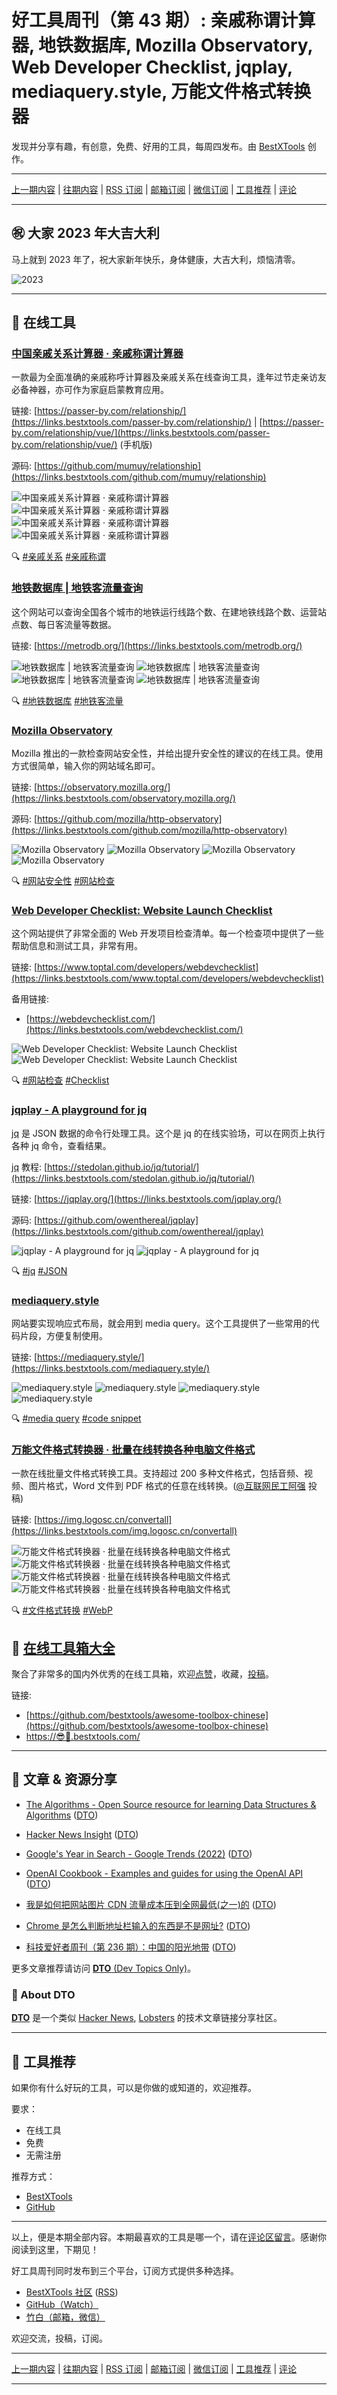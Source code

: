 # 好工具周刊（第 43 期）: 亲戚称谓计算器, 地铁数据库, Mozilla Observatory, Web Developer Checklist, jqplay, mediaquery.style, 万能文件格式转换器

发现并分享有趣，有创意，免费、好用的工具，每周四发布。由 [BestXTools](https://www.bestxtools.com/) 创作。

---

[上一期内容](https://github.com/bestxtools/weekly-cn/blob/main/docs/issue-42.md) | [往期内容](https://github.com/bestxtools/weekly-cn) | [RSS 订阅](https://discuss-cn.bestxtools.com/t/weekly) | [邮箱订阅](https://bestxtools.zhubai.love/?subscribe=1) | [微信订阅](https://discuss-cn.bestxtools.com/d/5/2) | [工具推荐](https://discuss-cn.bestxtools.com/t/tools) | [评论](https://discuss-cn.bestxtools.com/d/117/2)

---

## ㊗️ 大家 2023 年大吉大利

马上就到 2023 年了，祝大家新年快乐，身体健康，大吉大利，烦恼清零。

![2023](https://raw.githubusercontent.com/bestxtools/s2/main/images/2023-01-01-01-01-01.png)

---

## 🌈 在线工具

### [中国亲戚关系计算器 · 亲戚称谓计算器](https://links.bestxtools.com/passer-by.com/relationship/)

一款最为全面准确的亲戚称呼计算器及亲戚关系在线查询工具，逢年过节走亲访友必备神器，亦可作为家庭启蒙教育应用。

链接: [https://passer-by.com/relationship/](https://links.bestxtools.com/passer-by.com/relationship/) | [https://passer-by.com/relationship/vue/](https://links.bestxtools.com/passer-by.com/relationship/vue/) (手机版)

源码: [https://github.com/mumuy/relationship](https://links.bestxtools.com/github.com/mumuy/relationship)

![中国亲戚关系计算器 · 亲戚称谓计算器](https://raw.githubusercontent.com/bestxtools/s2/main/images/2022-12-29-10-40-01.png)
![中国亲戚关系计算器 · 亲戚称谓计算器](https://raw.githubusercontent.com/bestxtools/s2/main/images/2022-12-29-10-40-02.png)
![中国亲戚关系计算器 · 亲戚称谓计算器](https://raw.githubusercontent.com/bestxtools/s2/main/images/2022-12-29-10-40-03.png)
![中国亲戚关系计算器 · 亲戚称谓计算器](https://raw.githubusercontent.com/bestxtools/s2/main/images/2022-12-29-10-40-04.png)

🔍 [#亲戚关系](https://links.bestxtools.com/www.google.com/search?q=site%3Adiscuss-cn.bestxtools.com+%E4%BA%B2%E6%88%9A%E5%85%B3%E7%B3%BB) [#亲戚称谓](https://links.bestxtools.com/www.google.com/search?q=site%3Adiscuss-cn.bestxtools.com+%E4%BA%B2%E6%88%9A%E7%A7%B0%E8%B0%93)

### [地铁数据库 | 地铁客流量查询](https://links.bestxtools.com/metrodb.org/)

这个网站可以查询全国各个城市的地铁运行线路个数、在建地铁线路个数、运营站点数、每日客流量等数据。

链接: [https://metrodb.org/](https://links.bestxtools.com/metrodb.org/)

![地铁数据库 | 地铁客流量查询](https://raw.githubusercontent.com/bestxtools/s2/main/images/2022-12-29-11-35-01.png)
![地铁数据库 | 地铁客流量查询](https://raw.githubusercontent.com/bestxtools/s2/main/images/2022-12-29-11-35-02.png)
![地铁数据库 | 地铁客流量查询](https://raw.githubusercontent.com/bestxtools/s2/main/images/2022-12-29-11-35-03.png)
![地铁数据库 | 地铁客流量查询](https://raw.githubusercontent.com/bestxtools/s2/main/images/2022-12-29-11-35-04.png)

🔍 [#地铁数据库](https://links.bestxtools.com/www.google.com/search?q=site%3Adiscuss-cn.bestxtools.com+%E5%9C%B0%E9%93%81%E6%95%B0%E6%8D%AE%E5%BA%93) [#地铁客流量](https://links.bestxtools.com/www.google.com/search?q=site%3Adiscuss-cn.bestxtools.com+%E5%9C%B0%E9%93%81%E5%AE%A2%E6%B5%81%E9%87%8F)

### [Mozilla Observatory](https://links.bestxtools.com/observatory.mozilla.org/)

Mozilla 推出的一款检查网站安全性，并给出提升安全性的建议的在线工具。使用方式很简单，输入你的网站域名即可。

链接: [https://observatory.mozilla.org/](https://links.bestxtools.com/observatory.mozilla.org/)

源码: [https://github.com/mozilla/http-observatory](https://links.bestxtools.com/github.com/mozilla/http-observatory)

![Mozilla Observatory](https://raw.githubusercontent.com/bestxtools/s2/main/images/2022-12-29-11-00-01.png)
![Mozilla Observatory](https://raw.githubusercontent.com/bestxtools/s2/main/images/2022-12-29-11-00-02.png)
![Mozilla Observatory](https://raw.githubusercontent.com/bestxtools/s2/main/images/2022-12-29-11-00-03.png)
![Mozilla Observatory](https://raw.githubusercontent.com/bestxtools/s2/main/images/2022-12-29-11-00-04.png)

🔍 [#网站安全性](https://links.bestxtools.com/www.google.com/search?q=site%3Adiscuss-cn.bestxtools.com+%E7%BD%91%E7%AB%99%E5%AE%89%E5%85%A8%E6%80%A7) [#网站检查](https://links.bestxtools.com/www.google.com/search?q=site%3Adiscuss-cn.bestxtools.com+%E7%BD%91%E7%AB%99%E6%A3%80%E6%9F%A5)

### [Web Developer Checklist: Website Launch Checklist](https://links.bestxtools.com/www.toptal.com/developers/webdevchecklist)

这个网站提供了非常全面的 Web 开发项目检查清单。每一个检查项中提供了一些帮助信息和测试工具，非常有用。

链接: [https://www.toptal.com/developers/webdevchecklist](https://links.bestxtools.com/www.toptal.com/developers/webdevchecklist)

备用链接:

- [https://webdevchecklist.com/](https://links.bestxtools.com/webdevchecklist.com/)

![Web Developer Checklist: Website Launch Checklist](https://raw.githubusercontent.com/bestxtools/s2/main/images/2022-12-29-11-22-01.png)
![Web Developer Checklist: Website Launch Checklist](https://raw.githubusercontent.com/bestxtools/s2/main/images/2022-12-29-11-22-02.png)

🔍 [#网站检查](https://links.bestxtools.com/www.google.com/search?q=site%3Adiscuss-cn.bestxtools.com+%E7%BD%91%E7%AB%99%E6%A3%80%E6%9F%A5) [#Checklist](https://links.bestxtools.com/www.google.com/search?q=site%3Adiscuss-cn.bestxtools.com+Checklist)

### [jqplay - A playground for jq](https://links.bestxtools.com/jqplay.org/)

[jq](https://github.com/stedolan/jq) 是 JSON 数据的命令行处理工具。这个是 jq 的在线实验场，可以在网页上执行各种 jq 命令，查看结果。

[jq](https://github.com/stedolan/jq) 教程: [https://stedolan.github.io/jq/tutorial/](https://links.bestxtools.com/stedolan.github.io/jq/tutorial/)

链接: [https://jqplay.org/](https://links.bestxtools.com/jqplay.org/)

源码: [https://github.com/owenthereal/jqplay](https://links.bestxtools.com/github.com/owenthereal/jqplay)

![jqplay - A playground for jq](https://raw.githubusercontent.com/bestxtools/s2/main/images/2022-12-29-12-36-01.png)
![jqplay - A playground for jq](https://raw.githubusercontent.com/bestxtools/s2/main/images/2022-12-29-12-36-02.png)

🔍 [#jq](https://links.bestxtools.com/www.google.com/search?q=site%3Adiscuss-cn.bestxtools.com+jq) [#JSON](https://links.bestxtools.com/www.google.com/search?q=site%3Adiscuss-cn.bestxtools.com+JSON)

### [mediaquery.style](https://links.bestxtools.com/mediaquery.style/)

网站要实现响应式布局，就会用到 media query。这个工具提供了一些常用的代码片段，方便复制使用。

链接: [https://mediaquery.style/](https://links.bestxtools.com/mediaquery.style/)

![mediaquery.style](https://raw.githubusercontent.com/bestxtools/s2/main/images/2022-12-29-11-10-01.png)
![mediaquery.style](https://raw.githubusercontent.com/bestxtools/s2/main/images/2022-12-29-11-10-02.png)
![mediaquery.style](https://raw.githubusercontent.com/bestxtools/s2/main/images/2022-12-29-11-10-03.png)
![mediaquery.style](https://raw.githubusercontent.com/bestxtools/s2/main/images/2022-12-29-11-10-04.png)

🔍 [#media query](https://links.bestxtools.com/www.google.com/search?q=site%3Adiscuss-cn.bestxtools.com+media%20query) [#code snippet](https://links.bestxtools.com/www.google.com/search?q=site%3Adiscuss-cn.bestxtools.com+code%20snippet)

### [万能文件格式转换器 · 批量在线转换各种电脑文件格式](https://links.bestxtools.com/img.logosc.cn/convertall)

一款在线批量文件格式转换工具。支持超过 200 多种文件格式，包括音频、视频、图片格式，Word 文件到 PDF 格式的任意在线转换。([@互联网民工阿强](https://discuss-cn.bestxtools.com/d/115) 投稿)

链接: [https://img.logosc.cn/convertall](https://links.bestxtools.com/img.logosc.cn/convertall)

![万能文件格式转换器 · 批量在线转换各种电脑文件格式](https://raw.githubusercontent.com/bestxtools/s2/main/images/2022-12-29-12-00-01.png)
![万能文件格式转换器 · 批量在线转换各种电脑文件格式](https://raw.githubusercontent.com/bestxtools/s2/main/images/2022-12-29-12-00-02.png)
![万能文件格式转换器 · 批量在线转换各种电脑文件格式](https://raw.githubusercontent.com/bestxtools/s2/main/images/2022-12-29-12-00-03.png)
![万能文件格式转换器 · 批量在线转换各种电脑文件格式](https://raw.githubusercontent.com/bestxtools/s2/main/images/2022-12-29-12-00-04.png)

🔍 [#文件格式转换](https://links.bestxtools.com/www.google.com/search?q=site%3Adiscuss-cn.bestxtools.com+%E6%96%87%E4%BB%B6%E6%A0%BC%E5%BC%8F%E8%BD%AC%E6%8D%A2) [#WebP](https://links.bestxtools.com/www.google.com/search?q=site%3Adiscuss-cn.bestxtools.com+WebP)

## 🧰 [在线工具箱大全](https://awesome-toolbox-chinese.bestxtools.com/)

聚合了非常多的国内外优秀的在线工具箱，欢迎[点赞](https://github.com/bestxtools/awesome-toolbox-chinese)，收藏，[投稿](https://github.com/bestxtools/awesome-toolbox-chinese/issues)。

链接:

- [https://github.com/bestxtools/awesome-toolbox-chinese](https://github.com/bestxtools/awesome-toolbox-chinese)
- [https://😎🧰.bestxtools.com/](https://😎🧰.bestxtools.com/)

---

## 🌈 文章 & 资源分享

- [The Algorithms - Open Source resource for learning Data Structures & Algorithms](https://links.bestxtools.com/the-algorithms.com/zh_Hans) ([DTO](https://dto.pipecraft.net/s/zytax4/algorithms_open_source_resource_for))

- [Hacker News Insight](https://links.bestxtools.com/hackernews-insight.vercel.app/keyword-analysis) ([DTO](https://dto.pipecraft.net/s/alqr4q/hacker_news_insight))

- [Google's Year in Search - Google Trends (2022)](https://links.bestxtools.com/trends.google.com/trends/yis/2022/GLOBAL/) ([DTO](https://dto.pipecraft.net/s/p4tbq3/google_s_year_search_google_trends_2022))

- [OpenAI Cookbook - Examples and guides for using the OpenAI API](https://links.bestxtools.com/github.com/openai/openai-cookbook) ([DTO](https://dto.pipecraft.net/s/rrcwjf/openai_cookbook_examples_guides_for))

- [我是如何把网站图片 CDN 流量成本压到全网最低(之一)的](https://links.bestxtools.com/blog.star7th.com/2022/09/2484.html) ([DTO](https://dto.pipecraft.net/s/v5bbps/cdn))

- [Chrome 是怎么判断地址栏输入的东西是不是网址?](https://links.bestxtools.com/www.zhihu.com/question/560616439/answer/2722866208) ([DTO](https://dto.pipecraft.net/s/ulppwq/chrome))

- [科技爱好者周刊（第 236 期）：中国的阳光地带](https://links.bestxtools.com/www.ruanyifeng.com/blog/2022/12/weekly-issue-236.html) ([DTO](https://dto.pipecraft.net/s/6buizs/236))

更多文章推荐请访问 [**DTO** (Dev Topics Only)](https://dto.pipecraft.net/)。

### 🦞 About DTO

[**DTO**](https://dto.pipecraft.net/about) 是一个类似 [Hacker News](https://news.ycombinator.com/), [Lobsters](https://lobste.rs/) 的技术文章链接分享社区。

---

## 🌈 工具推荐

如果你有什么好玩的工具，可以是你做的或知道的，欢迎推荐。

要求：

- 在线工具
- 免费
- 无需注册

推荐方式：

- [BestXTools](https://discuss-cn.bestxtools.com/d/8)
- [GitHub](https://github.com/bestxtools/weekly-cn/issues)

---

以上，便是本期全部内容。本期最喜欢的工具是哪一个，请在[评论区留言](https://discuss-cn.bestxtools.com/d/117/3)。感谢你阅读到这里，下期见！

好工具周刊同时发布到三个平台，订阅方式提供多种选择。

- [BestXTools 社区](https://discuss-cn.bestxtools.com/t/weekly) ([RSS](https://discuss-cn.bestxtools.com/atom/t/weekly/discussions))
- [GitHub（Watch）](https://github.com/bestxtools/weekly-cn)
- [竹白（邮箱，微信）](https://bestxtools.zhubai.love/?subscribe=1)

欢迎交流，投稿，订阅。

---

[上一期内容](https://github.com/bestxtools/weekly-cn/blob/main/docs/issue-42.md) | [往期内容](https://github.com/bestxtools/weekly-cn) | [RSS 订阅](https://discuss-cn.bestxtools.com/t/weekly) | [邮箱订阅](https://bestxtools.zhubai.love/?subscribe=1) | [微信订阅](https://discuss-cn.bestxtools.com/d/5/2) | [工具推荐](https://discuss-cn.bestxtools.com/t/tools) | [评论](https://discuss-cn.bestxtools.com/d/117/2)

---
